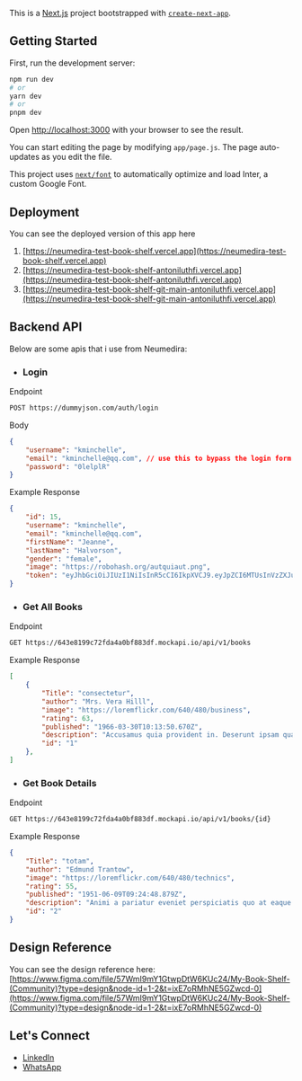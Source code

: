 This is a [Next.js](https://nextjs.org/) project bootstrapped with [`create-next-app`](https://github.com/vercel/next.js/tree/canary/packages/create-next-app).

## Getting Started

First, run the development server:

```bash
npm run dev
# or
yarn dev
# or
pnpm dev
```

Open [http://localhost:3000](http://localhost:3000) with your browser to see the result.

You can start editing the page by modifying `app/page.js`. The page auto-updates as you edit the file.

This project uses [`next/font`](https://nextjs.org/docs/basic-features/font-optimization) to automatically optimize and load Inter, a custom Google Font.

## Deployment
You can see the deployed version of this app here
1. [https://neumedira-test-book-shelf.vercel.app](https://neumedira-test-book-shelf.vercel.app)
1. [https://neumedira-test-book-shelf-antoniluthfi.vercel.app](https://neumedira-test-book-shelf-antoniluthfi.vercel.app)
1. [https://neumedira-test-book-shelf-git-main-antoniluthfi.vercel.app](https://neumedira-test-book-shelf-git-main-antoniluthfi.vercel.app)

## Backend API
Below are some apis that i use from Neumedira:

- ### Login

Endpoint
```bash
POST https://dummyjson.com/auth/login
```
Body
```json
{
    "username": "kminchelle",
    "email": "kminchelle@qq.com", // use this to bypass the login form only as the requirement from the design
    "password": "0lelplR"
}
```
Example Response
```json
{
    "id": 15,
    "username": "kminchelle",
    "email": "kminchelle@qq.com",
    "firstName": "Jeanne",
    "lastName": "Halvorson",
    "gender": "female",
    "image": "https://robohash.org/autquiaut.png",
    "token": "eyJhbGciOiJIUzI1NiIsInR5cCI6IkpXVCJ9.eyJpZCI6MTUsInVzZXJuYW1lIjoia21pbmNoZWxsZSIsImVtYWlsIjoia21pbmNoZWxsZUBxcS5jb20iLCJmaXJzdE5hbWUiOiJKZWFubmUiLCJsYXN0TmFtZSI6IkhhbHZvcnNvbiIsImdlbmRlciI6ImZlbWFsZSIsImltYWdlIjoiaHR0cHM6Ly9yb2JvaGFzaC5vcmcvYXV0cXVpYXV0LnBuZyIsImlhdCI6MTY4NDgxODk1MSwiZXhwIjoxNjg0ODIyNTUxfQ.jUjl0TLrMhJ5gEAqsdDnngLZ8DArrrTAD72yirQ8nYk"
}
```
- ### Get All Books
Endpoint
```bash
GET https://643e8199c72fda4a0bf883df.mockapi.io/api/v1/books
```
Example Response
```json
[
    {
        "Title": "consectetur",
        "author": "Mrs. Vera Hilll",
        "image": "https://loremflickr.com/640/480/business",
        "rating": 63,
        "published": "1966-03-30T10:13:50.670Z",
        "description": "Accusamus quia provident in. Deserunt ipsam quae tenetur expedita officiis culpa. Omnis alias voluptate ullam similique nulla aliquam doloribus. Quae iste totam minima beatae architecto laboriosam voluptas. Voluptatum nemo quos dolorum porro sunt. Pariatur a ducimus unde aperiam esse ea ipsam animi iusto.",
        "id": "1"
    },
]
```
- ### Get Book Details
Endpoint
```bash
GET https://643e8199c72fda4a0bf883df.mockapi.io/api/v1/books/{id}
```
Example Response
```json
{
    "Title": "totam",
    "author": "Edmund Trantow",
    "image": "https://loremflickr.com/640/480/technics",
    "rating": 55,
    "published": "1951-06-09T09:24:48.879Z",
    "description": "Animi a pariatur eveniet perspiciatis quo at eaque doloribus. Deserunt accusamus voluptatum vel. Error expedita laborum pariatur atque fugit ad officia similique. Voluptatum alias quae neque occaecati fugiat incidunt enim nobis deleniti. Eos aut sequi hic enim eos voluptatem voluptatibus tenetur.",
    "id": "2"
}
```
## Design Reference
You can see the design reference here: [https://www.figma.com/file/57WmI9mY1GtwpDtW6KUc24/My-Book-Shelf-(Community)?type=design&node-id=1-2&t=ixE7oRMhNE5GZwcd-0](https://www.figma.com/file/57WmI9mY1GtwpDtW6KUc24/My-Book-Shelf-(Community)?type=design&node-id=1-2&t=ixE7oRMhNE5GZwcd-0)

## Let's Connect
- [LinkedIn](https://www.linkedin.com/in/lintang-luthfiantoni-4747a61ab/)
- [WhatsApp](https://wa.me/6282148507278)